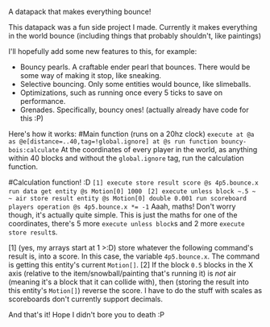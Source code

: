 A datapack that makes everything bounce!

This datapack was a fun side project I made. Currently it makes everything in the world bounce (including things that probably shouldn't, like paintings)

I'll hopefully add some new features to this, for example:
  * Bouncy pearls. A craftable ender pearl that bounces. There would be some way of making it stop, like sneaking.
  * Selective bouncing. Only some entities would bounce, like slimeballs.
  * Optimizations, such as running once every 5 ticks to save on performance.
  * Grenades. Specifically, bouncy ones! (actually already have code for this :P)
   
Here's how it works:
#Main function (runs on a 20hz clock)
```execute at @a as @e[distance=..40,tag=!global.ignore] at @s run function bouncy-bois:calculate```
At the coordinates of every player in the world, as anything within 40 blocks and without the `global.ignore` tag, run the calculation function.

#Calculation function! :D
```[1] execute store result score @s 4p5.bounce.x run data get entity @s Motion[0] 1000 ```
```[2] execute unless block ~.5 ~ ~ air store result entity @s Motion[0] double 0.001 run scoreboard players operation @s 4p5.bounce.x *= -1```
Aaah, maths! Don't worry though, it's actually quite simple. This is just the maths for one of the coordinates, there's 5 more `execute unless block`s and 2 more `execute store result`s.

[1] (yes, my arrays start at 1 >:D) store whatever the following command's result is, into a score. In this case, the variable `4p5.bounce.x`. The command is getting this entity's current `Motion[]`.
[2] If the block `0.5` blocks in the X axis (relative to the item/snowball/painting that's running it) is *not* air (meaning it's a block that it can collide with), then (storing the result into this entity's `Motion[]`) reverse the score. I have to do the stuff with scales as scoreboards don't currently support decimals.

And that's it! Hope I didn't bore you to death :P
